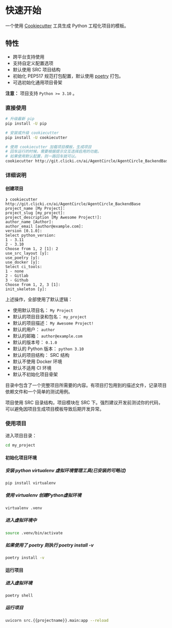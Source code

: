 # 快速开始

一个使用 [Cookiecutter](https://github.com/cookiecutter/cookiecutter) 工具生成 Python 工程化项目的模板。


## 特性

- 跨平台支持使用
- 支持自定义配置选项
- 默认使用 SRC 项目结构
- 初始化 PEP517 规范打包配置，默认使用 [poetry](https://python-poetry.org/) 打包。
- 可选初始化通用项目骨架

**注意：** 项目支持 `Python >= 3.10` 。

### 直接使用

```bash
# 升级最新 pip
pip install -U pip

# 安装或升级 cookiecutter
pip install -U cookiecutter

# 使用 cookiecutter 加载项目模板，生成项目
# 回车运行的时候，需要根据提示交互选择启用的功能。
# 如果使用默认配置，则一路回车就可以。
cookiecutter http://git.clicki.cn/ai/AgentCircle/AgentCircle_BackendBase
```

### 详细说明

#### 创建项目

```text
❯ cookiecutter http://git.clicki.cn/ai/AgentCircle/AgentCircle_BackendBase
project_name [My Project]: 
project_slug [my_project]: 
project_description [My Awesome Project!]: 
author_name [Author]: 
author_email [author@example.com]: 
version [0.1.0]: 
Select python_version:
1 - 3.11
2 - 3.10
Choose from 1, 2 [1]: 2
use_src_layout [y]: 
use_poetry [y]: 
use_docker [y]: 
Select ci_tools:
1 - none
2 - Gitlab
3 - Github
Choose from 1, 2, 3 [1]: 
init_skeleton [y]: 
```

上述操作，全部使用了默认逻辑：

- 使用默认项目名： `My Project`
- 默认的项目目录和包名： `my_project`
- 默认的项目描述： `My Awesome Project!`
- 默认的用户： `author`
- 默认的邮箱： `author@example.com`
- 默认的版本号： `0.1.0`
- 默认的 Python 版本： `python 3.10`
- 默认的项目结构： SRC 结构
- 默认不使用 Docker 环境
- 默认不适用 CI 环境
- 默认不初始化项目骨架


目录中包含了一个完整项目所需要的内容。有项目打包用到的描述文件，记录项目依赖文件和一个简单的测试用例。

项目使用 SRC 目录结构，项目模块在 SRC 下。强烈建议开发前测试你的代码，可以避免因项目生成项目模板导致后期开发异常。

### 使用项目

进入项目目录：
```bash
cd my_project
```

#### 初始化项目环境

##### 安装 python virtualenv 虚拟环境管理工具(已安装的可略过)
```bash
pip install virtualenv
```
##### 使用 virtualenv 创建Python虚拟环境
```bash
virtualenv .venv
```
##### 进入虚拟环境中

```bash
source .venv/bin/activate
```
##### 如果使用了 poetry 则执行 poetry install -v 
```bash
poetry install -v
```
#### 运行项目
##### 进入虚拟环境
```bash
poetry shell
```
##### 运行项目
```bash
uvicorn src.{{projectname}}.main:app --reload
```

